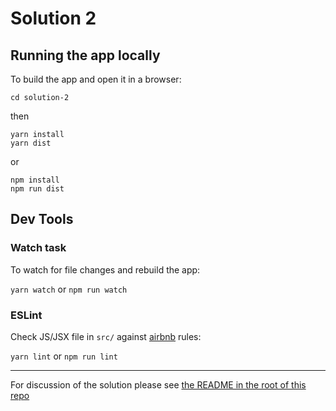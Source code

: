 # Solution 2


## Running the app locally

To build the app and open it in a browser:

`cd solution-2`

then

```
yarn install
yarn dist
```

or 

```
npm install
npm run dist
```


## Dev Tools


### Watch task

To watch for file changes and rebuild the app:

`yarn watch` or `npm run watch`


### ESLint

Check JS/JSX file in `src/` against [airbnb](https://github.com/airbnb/javascript) rules: 

`yarn lint` or `npm run lint`


---

For discussion of the solution please see [the README in the root of this repo](https://github.com/LL782/earthquakes)